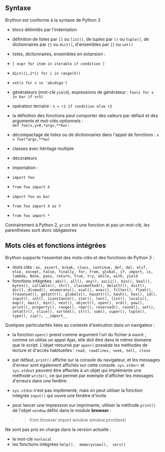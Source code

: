 Syntaxe
-------

Brython est conforme à la syntaxe de Python 3

- blocs délimités par l'indentation
- définition de listes par `[]` ou `list()`, de tuples par `()` ou `tuple()`, de dictionnaires par `{}` ou `dict()`, d'ensembles par `{}` ou `set()` 
- listes, dictionnaires, ensembles en extansion : 

 - `[ expr for item in iterable if condition ]`
 - `dict((i,2*i) for i in range(5))`
 - `set(x for x in 'abcdcga')`

- générateurs (mot-clé `yield`), expressions de générateur : `foo(x for x in bar if x>5)`
- opérateur ternaire : `x = r1 if condition else r2`
- la définition des fonctions peut comporter des valeurs par défaut et des arguments et mot-clés optionnels : <br>`def foo(x,y=0,*args,**kw):`
- décompactage de listes ou de dictionnaires dans l'appel de fonctions : `x = foo(*args,**kw)`
- classes avec héritage multiple
- décorateurs
- importation : 
 - `import foo`
 - `from foo import X`
 - `import foo as bar`
 - `from foo import X as Y`
 - `from foo import *`

Contrairement à Python 2, `print` est une fonction et pas un mot-clé, les parenthèses sont donc obligatoires

Mots clés et fonctions intégrées
--------------------------------

Brython supporte l'essentiel des mots-clés et des fonctions de Python 3 :

- mots clés : `as, assert, break, class, continue, def, del, elif, else, except, False, finally, for, from, global, if, import, is, lambda, None, pass, return, True, try, while, with, yield`
- fonctions intégrées : `abs(), all(), any(), ascii(), bin(), bool(), bytes(), callable(), chr(), classmethod(), delattr(), dict(), dir(), divmod(), enumerate(), eval(), exec(), filter(), float(), frozenset(), getattr(), globals(), hasattr(), hash(), hex(), id(), input(), int(), isinstance(), iter(), len(), list(), locals(), map(), max(), min(), next(), object(), open(), ord(), pow(), print(), property(), range(), repr(), reversed(), round(), set(), setattr(), slice(), sorted(), str(), sum(), super(), tuple(), type(), zip(), __import__`

Quelques particularités liées au contexte d'exécution dans un navigateur :

- la fonction `open()` prend comme argument l'url du fichier à ouvrir ; comme on utilise un appel Ajax, elle doit être dans le même domaine que le script. L'objet retourné par `open()` possède les méthodes de lecture et d'accès habituelles : `read, readlines, seek, tell, close`

- par défaut, `print()` affiche sur la console du navigateur, et les messages d'erreur sont également affichés sur cette console. `sys.stderr` et `sys.stdout` peuvent être affectés à un objet qui implémente une méthode `write()`, ce qui permet par exemple d'afficher les messages d'erreurs dans une fenêtre

- `sys.stdin` n'est pas implémenté, mais on peut utiliser la fonction intégrée `input()` qui ouvre une fenêtre d'invite

- pour lancer une impression sur imprimante, utiliser la méthode `print()` de l'objet `window` défini dans le module **browser** :

>>    from browser import window
>>    window.print(text)

Ne sont pas pris en charge dans la version actuelle : 

- le mot-clé `nonlocal`
- les fonctions intégrées `help(),  memoryview(),  vars()`

